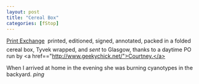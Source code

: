 ```yaml
---
layout: post
title: "Cereal Box"
categories: [fStop]
---
```

<a href="http://contaxg.com/folder.php?id=1351">Print Exchange</a> &#151; printed, editioned, signed, annotated, packed in a folded cereal box, Tyvek wrapped, and <i>sent</i> to Glasgow, thanks to a daytime PO run by <a href=="http://www.geekychick.net/">Courtney.</a>

When I arrived at home in the evening she was burning cyanotypes in the backyard. *ping*
